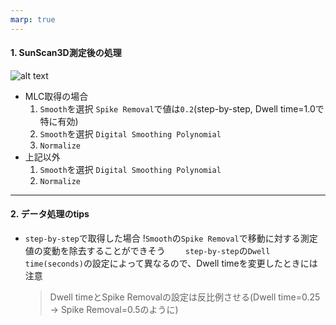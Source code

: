 ```yaml
---
marp: true
---
```

#### 1. SunScan3D測定後の処理
![alt text](img1.png)
- MLC取得の場合
    1. `Smooth`を選択
    `Spike Removal`で値は`0.2`(step-by-step, Dwell time=1.0で特に有効)
    2. `Smooth`を選択
    `Digital Smoothing Polynomial`
    3. `Normalize`
- 上記以外
    1. `Smooth`を選択
    `Digital Smoothing Polynomial`
    2. `Normalize`

---
#### 2. データ処理のtips
- `step-by-step`で取得した場合
    !`Smooth`の`Spike Removal`で移動に対する測定値の変動を除去することができそう　　
    `step-by-step`の`Dwell time(seconds)`の設定によって異なるので、Dwell timeを変更したときには注意  
    > Dwell timeとSpike Removalの設定は反比例させる(Dwell time=0.25 → Spike Removal=0.5のように)
